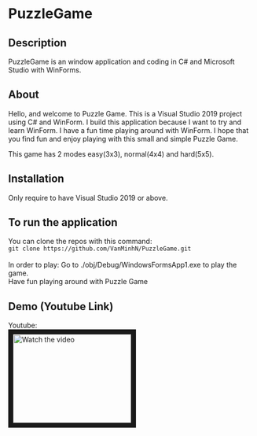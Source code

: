 # PuzzleGame

Description
-----------
PuzzleGame is an window application and coding in C# and Microsoft Studio with WinForms.<br>

About
-----
Hello, and welcome to Puzzle Game. This is a Visual Studio 2019 project using C# and WinForm. I build this application because I want to try and learn WinForm. I have a fun time playing around with WinForm. I hope that you find fun and enjoy playing with this small and simple Puzzle Game.

This game has 2 modes easy(3x3), normal(4x4) and hard(5x5).


Installation
-----------------------------------
Only require to have Visual Studio 2019 or above.

To run the application
----------------------
You can clone the repos with this command: <br/>
``git clone https://github.com/VanMinhN/PuzzleGame.git``
<br/><br/>
In order to play:
Go to ./obj/Debug/WindowsFormsApp1.exe to play the game. <br>
Have fun playing around with Puzzle Game

Demo (Youtube Link)
-------------------
Youtube: <br/>
<a href="https://www.youtube.com/watch?v=4WnV9umflgs" target="_blank">
 <img src="https://img.youtube.com/vi/4WnV9umflgs/default.jpg" alt="Watch the video" width="240" height="180" border="10" />
</a>

